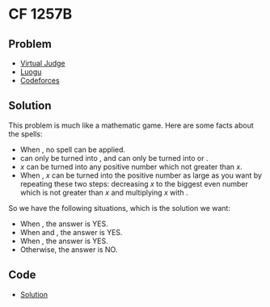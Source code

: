 # CF 1257B

## Problem

- [Virtual Judge](https://vjudge.net/problem/CodeForces-1257B)
- [Luogu](https://www.luogu.com.cn/problem/CF1257B)
- [Codeforces](https://codeforces.com/problemset/problem/1257/B)

## Solution

This problem is much like a mathematic game. Here are some facts about the spells:

- When <data value="v{x}o{=}c{1}"></data>, no spell can be applied.
- <data value="o{3}"></data> can only be turned into <data value="o{2}"></data>, and <data value="o{2}"></data> can only be turned into <data value="o{3}"></data> or <data value="o{1}"></data>.
- $x$ can be turned into any positive number which not greater than $x$.
- When <data value="v{x}o{&ge;}c{4}"></data>, $x$ can be turned into the positive number as large as you want by repeating these two steps: decreasing $x$ to the biggest even number which is not greater than $x$ and multiplying $x$ with <data value="f{o{3}l{}o{2}}"></data>.

So we have the following situations, which is the solution we want:

- When <data value="v{x}o{&ge;}v{y}"></data>, the answer is YES.
- When <data value="v{x}o{=}c{2}"></data> and <data value="v{y}o{=}c{3}"></data>, the answer is YES.
- When <data value="v{x}o{&ge;}c{4}"></data>, the answer is YES.
- Otherwise, the answer is NO.


## Code

- [Solution](CF.1257B.0.cpp)
